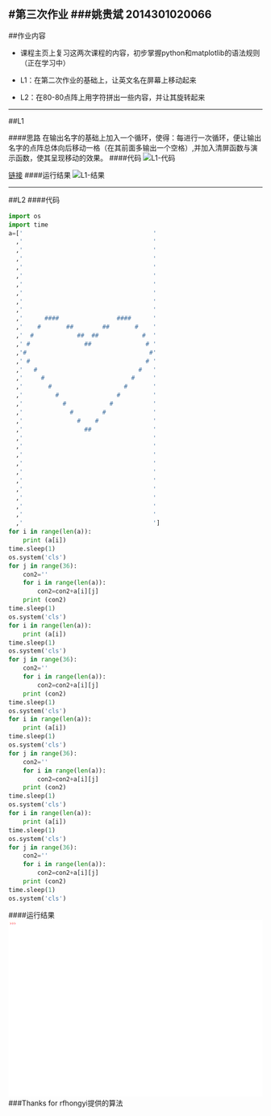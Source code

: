 #第三次作业
###姚贵斌 2014301020066
---
##作业内容
 - 课程主页上复习这两次课程的内容，初步掌握python和matplotlib的语法规则（正在学习中）
 
 - L1：在第二次作业的基础上，让英文名在屏幕上移动起来
 - L2：在80-80点阵上用字符拼出一些内容，并让其旋转起来

---
##L1

####思路
在输出名字的基础上加入一个循环，使得：每进行一次循环，便让输出名字的点阵总体向后移动一格（在其前面多输出一个空格）,并加入清屏函数与演示函数，使其呈现移动的效果。
####代码
![L1-代码](https://github.com/Guibeen/compuational_physics_N2014301020066/blob/master/images/%E4%BD%9C%E4%B8%9A%E4%B8%89-L1-%E4%BB%A3%E7%A0%81.png)

[链接](https://github.com/Guibeen/compuational_physics_N2014301020066/blob/master/codes/Exercise03-L1)
####运行结果
![L1-结果](https://github.com/Guibeen/compuational_physics_N2014301020066/blob/master/images/%E4%BD%9C%E4%B8%9A%E4%B8%89-L1-%E7%BB%93%E6%9E%9C.gif)

---
##L2
####代码
```python
import os
import time
a=['                                    '
  ,'                                    '
  ,'                                    '
  ,'                                    ' 
  ,'                                    '
  ,'                                    '
  ,'                                    '
  ,'                                    '
  ,'                                    '
  ,'                                    '
  ,'      ####                ####      '
  ,'    #       ##        ##       #    '
  ,'  #            ##  ##            #  '
  ,' #               ##               # '
  ,'#                                  #'
  ,' #                                # '
  ,'   #                            #   '
  ,'     #                        #     '
  ,'       #                    #       '
  ,'         #                #         '
  ,'           #            #           '
  ,'             #        #             '
  ,'               #    #               '
  ,'                 ##                 '
  ,'                                    '
  ,'                                    '
  ,'                                    '
  ,'                                    '
  ,'                                    '
  ,'                                    '
  ,'                                    '
  ,'                                    '
  ,'                                    '
  ,'                                    '
  ,'                                    '] 
for i in range(len(a)):
    print (a[i])
time.sleep(1)
os.system('cls')
for j in range(36):
    con2=''
    for i in range(len(a)):
        con2=con2+a[i][j]
    print (con2)   
time.sleep(1) 
os.system('cls')   
for i in range(len(a)):
    print (a[i])  
time.sleep(1) 
os.system('cls')    
for j in range(36):
    con2=''
    for i in range(len(a)):
        con2=con2+a[i][j]
    print (con2)   
time.sleep(1) 
os.system('cls') 
for i in range(len(a)):
    print (a[i])
time.sleep(1)
os.system('cls')
for j in range(36):
    con2=''
    for i in range(len(a)):
        con2=con2+a[i][j]
    print (con2)   
time.sleep(1) 
os.system('cls')   
for i in range(len(a)):
    print (a[i])  
time.sleep(1) 
os.system('cls')    
for j in range(36):
    con2=''
    for i in range(len(a)):
        con2=con2+a[i][j]
    print (con2)   
time.sleep(1) 
os.system('cls')
```
####运行结果
![结果](https://github.com/Guibeen/compuational_physics_N2014301020066/blob/master/images/%E4%BD%9C%E4%B8%9A%E4%B8%89-L2-%E7%BB%93%E6%9E%9C.gif)
###Thanks for
rfhongyi提供的算法
